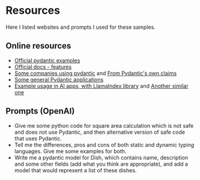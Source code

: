 # Resources

Here I listed websites and prompts I used for these samples.

## Online resources

- [Official pydantic examples](https://docs.pydantic.dev/latest/#pydantic-examples)
- [Official docs - features](https://docs.pydantic.dev/latest/why/#type-hints)
- [Some companies using pydantic](https://stackshare.io/pypi-pydantic#stacks) and [From Pydantic's own claims](https://docs.pydantic.dev/latest/why/#using-pydantic)
- [Some general Pydantic applications](https://medium.com/@jshreyansh606/pydantic-usage-and-its-applications-7c2b1dc63fe5)
- [Example usage in AI apps, with LlamaIndex library](https://docs.llamaindex.ai/en/latest/examples/output_parsing/openai_pydantic_program.html) and [Another similar one](https://nanonets.com/blog/llamaindex/#structured-outputs)

## Prompts (OpenAI)

- Give me some python code for square area calculation which is not safe and does not use Pydantic, and then alternative version of safe code that uses Pydantic.
- Tell me the differences, pros and cons of both static and dynamic typing languages. Give me some examples for both.
- Write me a pydantic model for Dish, which contains name, description and some other fields (add what you think are appropriate), and add a model that would represent a list of these dishes.